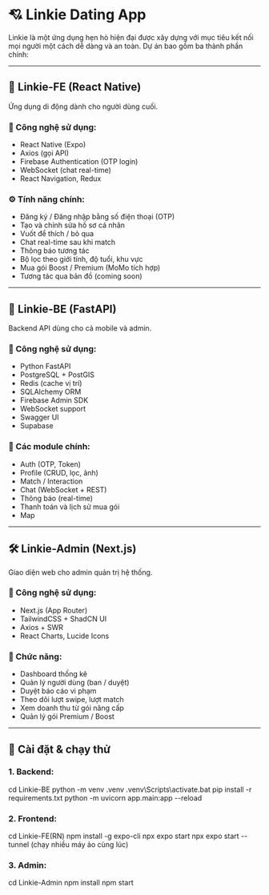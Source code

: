 # 💘 Linkie Dating App

Linkie là một ứng dụng hẹn hò hiện đại được xây dựng với mục tiêu kết nối mọi người một cách dễ dàng và an toàn. Dự án bao gồm ba thành phần chính:

---

## 📱 Linkie-FE (React Native)

Ứng dụng di động dành cho người dùng cuối.

### 🔧 Công nghệ sử dụng:
- React Native (Expo)
- Axios (gọi API)
- Firebase Authentication (OTP login)
- WebSocket (chat real-time)
- React Navigation, Redux

### ⚙️ Tính năng chính:
- Đăng ký / Đăng nhập bằng số điện thoại (OTP)
- Tạo và chỉnh sửa hồ sơ cá nhân
- Vuốt để thích / bỏ qua
- Chat real-time sau khi match
- Thông báo tương tác
- Bộ lọc theo giới tính, độ tuổi, khu vực
- Mua gói Boost / Premium (MoMo tích hợp)
- Tương tác qua bản đồ (coming soon)

---

## 🧠 Linkie-BE (FastAPI)

Backend API dùng cho cả mobile và admin.

### 🔧 Công nghệ sử dụng:
- Python FastAPI
- PostgreSQL + PostGIS
- Redis (cache vị trí)
- SQLAlchemy ORM
- Firebase Admin SDK
- WebSocket support
- Swagger UI
- Supabase

### 📌 Các module chính:
- Auth (OTP, Token)
- Profile (CRUD, lọc, ảnh)
- Match / Interaction
- Chat (WebSocket + REST)
- Thông báo (real-time)
- Thanh toán và lịch sử mua gói
- Map

---

## 🛠️ Linkie-Admin (Next.js)

Giao diện web cho admin quản trị hệ thống.

### 🔧 Công nghệ sử dụng:
- Next.js (App Router)
- TailwindCSS + ShadCN UI
- Axios + SWR
- React Charts, Lucide Icons

### 🧩 Chức năng:
- Dashboard thống kê
- Quản lý người dùng (ban / duyệt)
- Duyệt báo cáo vi phạm
- Theo dõi lượt swipe, lượt match
- Xem doanh thu từ gói nâng cấp
- Quản lý gói Premium / Boost

---

## 🚀 Cài đặt & chạy thử

### 1. Backend:
cd Linkie-BE
python -m venv .venv
.venv\Scripts\activate.bat
pip install -r requirements.txt
python -m uvicorn app.main:app --reload

### 2. Frontend:
cd Linkie-FE(RN)
npm install -g expo-cli
npx expo start
npx expo start --tunnel
(chạy nhiều máy ảo cùng lúc)

### 3. Admin:
cd Linkie-Admin
npm install
npm start 
